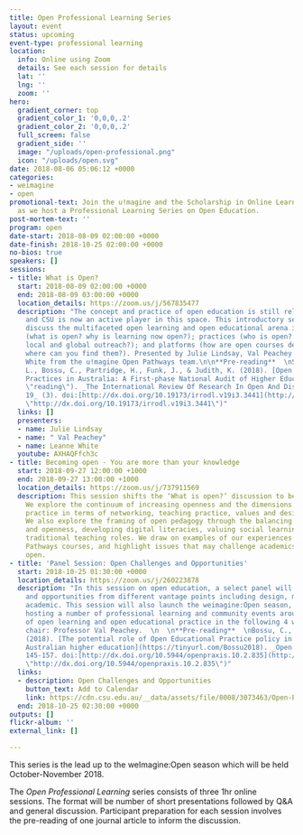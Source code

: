 ```yaml
---
title: Open Professional Learning Series
layout: event
status: upcoming
event-type: professional learning
location:
  info: Online using Zoom
  details: See each session for details
  lat: ''
  lng: ''
  zoom: ''
hero:
  gradient_corner: top
  gradient_color_1: '0,0,0,.2'
  gradient_color_2: '0,0,0,.2'
  full_screen: false
  gradient_side: ''
  image: "/uploads/open-professional.png"
  icon: "/uploads/open.svg"
date: 2018-08-06 05:06:12 +0000
categories:
- weimagine
- open
promotional-text: Join the u!magine and the Scholarship in Online Learning Group (SOLG)
  as we host a Professional Learning Series on Open Education.
post-mortem-text: ''
program: open
date-start: 2018-08-09 02:00:00 +0000
date-finish: 2018-10-25 02:00:00 +0000
no-bios: true
speakers: []
sessions:
- title: What is Open?
  start: 2018-08-09 02:00:00 +0000
  end: 2018-08-09 03:00:00 +0000
  location_details: https://zoom.us/j/567835477
  description: "The concept and practice of open education is still relatively new
    and CSU is now an active player in this space. This introductory session will
    discuss the multifaceted open learning and open educational arena including: processes
    (what is open? why is learning now open?); practices (who is open? what is the
    local and global outreach?); and platforms (how are open courses designed and
    where can you find them?). Presented by Julie Lindsay, Val Peachey and Leanne
    White from the u!magine Open Pathways team.\n\n**Pre-reading**  \nStagg, A., Nguyen,
    L., Bossu, C., Partridge, H., Funk, J., & Judith, K. (2018). [Open Educational
    Practices in Australia: A First-phase National Audit of Higher Education](https://tinyurl.com/stagg2018
    \"reading\"). _The International Review Of Research In Open And Distributed Learning,
    19_ (3). doi:[http://dx.doi.org/10.19173/irrodl.v19i3.3441](http://dx.doi.org/10.19173/irrodl.v19i3.3441
    \"http://dx.doi.org/10.19173/irrodl.v19i3.3441\")"
  links: []
  presenters:
  - name: Julie Lindsay
  - name: " Val Peachey"
  - name: Leanne White
  youtube: AXHAQFfch3c
- title: Becoming open - You are more than your knowledge
  start: 2018-09-27 12:00:00 +1000
  end: 2018-09-27 13:00:00 +1000
  location_details: https://zoom.us/j/737911569
  description: This session shifts the ‘What is open?’ discussion to becoming open.
    We explore the continuum of increasing openness and the dimensions of open education
    practice in terms of networking, teaching practice, values and designing for learning.
    We also explore the framing of open pedagogy through the balancing of privacy
    and openness, developing digital literacies, valuing social learning, and challenging
    traditional teaching roles. We draw on examples of our experiences with CSU Open
    Pathways courses, and highlight issues that may challenge academics in becoming
    open.
- title: 'Panel Session: Open Challenges and Opportunities'
  start: 2018-10-25 01:30:00 +0000
  location_details: https://zoom.us/j/260223878
  description: "In this session on open education, a select panel will discuss challenges
    and opportunities from different vantage points including design, marketing, and
    academic. This session will also launch the weimagine:Open season, with u!magine
    hosting a number of professional learning and community events around the theme
    of open learning and open educational practice in the following 4 weeks. Panel
    chair: Professor Val Peachey.  \n  \n**Pre-reading**  \nBossu, C., & Stagg, A.
    (2018). [The potential role of Open Educational Practice policy in transforming
    Australian higher education](https://tinyurl.com/Bossu2018). _Open Praxis, 10_(2),
    145-157. doi:[http://dx.doi.org/10.5944/openpraxis.10.2.835](http://dx.doi.org/10.5944/openpraxis.10.2.835
    \"http://dx.doi.org/10.5944/openpraxis.10.2.835\")"
  links:
  - description: Open Challenges and Opportunities
    button_text: Add to Calendar
    link: https://cdn.csu.edu.au/__data/assets/file/0008/3073463/Open-PL-Series-Session-3-Panel-on-Open-Challenges-and-Opportunities.ics
  end: 2018-10-25 02:30:00 +0000
outputs: []
flickr-album: ''
external_link: []

---
```

This series is the lead up to the weImagine:Open season which will be held October-November 2018.

The _Open Professional Learning_ series consists of three 1hr online sessions. The format will be number of short presentations followed by Q&A and general discussion. Participant preparation for each session involves the pre-reading of one journal article to inform the discussion.